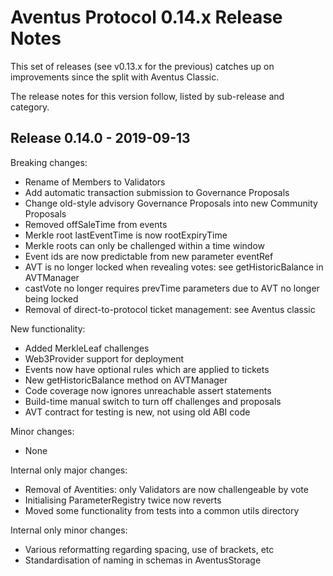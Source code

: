 # Aventus Protocol 0.14.x Release Notes

This set of releases (see v0.13.x for the previous) catches up on improvements since the split with Aventus Classic.

The release notes for this version follow, listed by sub-release and category.

## Release 0.14.0 - 2019-09-13

Breaking changes:
- Rename of Members to Validators
- Add automatic transaction submission to Governance Proposals
- Change old-style advisory Governance Proposals into new Community Proposals
- Removed offSaleTime from events
- Merkle root lastEventTime is now rootExpiryTime
- Merkle roots can only be challenged within a time window
- Event ids are now predictable from new parameter eventRef
- AVT is no longer locked when revealing votes: see getHistoricBalance in AVTManager
- castVote no longer requires prevTime parameters due to AVT no longer being locked
- Removal of direct-to-protocol ticket management: see Aventus classic

New functionality:
- Added MerkleLeaf challenges
- Web3Provider support for deployment
- Events now have optional rules which are applied to tickets
- New getHistoricBalance method on AVTManager
- Code coverage now ignores unreachable assert statements
- Build-time manual switch to turn off challenges and proposals
- AVT contract for testing is new, not using old ABI code

Minor changes:
- None

Internal only major changes:
- Removal of Aventities: only Validators are now challengeable by vote
- Initialising ParameterRegistry twice now reverts
- Moved some functionality from tests into a common utils directory

Internal only minor changes:
- Various reformatting regarding spacing, use of brackets, etc
- Standardisation of naming in schemas in AventusStorage
